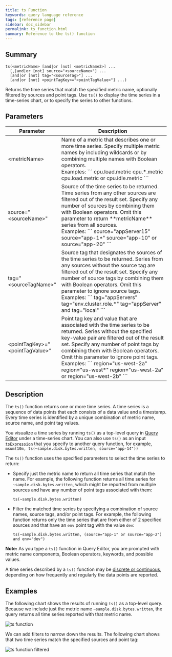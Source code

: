 ```yaml
---
title: ts Function
keywords: query language reference
tags: [reference page]
sidebar: doc_sidebar
permalink: ts_function.html
summary: Reference to the ts() function
---
```

## Summary
```
ts(<metricName> [and|or [not] <metricName2>] ...
  [,|and|or [not] source="<sourceName>"] ...
  [and|or [not] tag="<sourceTag>"] ...
  [and|or [not] <pointTagKey>="<pointTagValue>"] ...)
```

Returns the time series that match the specified metric name, optionally filtered by sources and point tags. 
Use `ts()` to display the time series in a time-series chart, or to specify the series to other functions.


## Parameters


<table style="width: 100%;">
<thead>
<tr><th width="30%">Parameter</th><th width="70%">Description</th></tr>
</thead>
<tbody>
<tr>
<td markdown="span">&lt;metricName&gt;</td>
<td markdown="span">Name of a metric that describes one or more time series. Specify multiple metric names by including wildcards or by combining multiple names with Boolean operators. <br>Examples:
```
cpu.load.metric
cpu.*.metric
cpu.load.metric or cpu.idle.metric
```
</td></tr>
<tr>
<td>source="&lt;sourceName&gt;"</td>
<td markdown="span">Source of the time series to be returned. Time series from any other sources are filtered out of the result set. Specify any number of sources by combining them with Boolean operators. Omit this parameter to return **metricName** series from all sources. <br> Examples:
```
source="appServer15"
source="app-1*"
source="app-10" or source="app-20"
```
</td>
</tr>
<tr>
<td>tag="&lt;sourceTagName&gt;"</td>
<td markdown="span">Source tag that designates the sources of the time series to be returned. Series from any sources without the source tag are filtered out of the result set. Specify any number of source tags by combining them with Boolean operators. Omit this parameter to ignore source tags. <br>Examples:
```
tag="appServers"
tag="env.cluster.role.*"
tag="appServer" and tag="local"
```
</td>
</tr>
<tr>
<td>&lt;pointTagKey&gt;="&lt;pointTagValue&gt;"</td>
<td markdown="span">Point tag key and value that are associated with the time series to be returned. Series without the specified key-value pair are filtered out of the result set. Specify any number of point tags by combining them with Boolean operators. Omit this parameter to ignore point tags. <br>Examples:
```
region="us-west-2a"
region="us-west*"
region="us-west-2a" or region="us-west-2b"
```
</td>
</tr>
</tbody>
</table>


## Description

The `ts()` function returns one or more time series. A time series is a sequence of data points that each consists of a data value and a timestamp. Every time series is identified by a unique combination of metric name, source name, and point tag values. 

You visualize a time series by running `ts()` as a top-level query in [Query Editor](query_editor.html) under a time-series chart. 
You can also use `ts()` as an input [`tsExpression`](query_language_reference.html#query-expressions) that you specify to another query function, for example, `msum(10m, ts(~sample.disk.bytes.written, source="app-14"))` 

The `ts()` function uses the specified parameters to select the time series to return: 

* Specify just the metric name to return all time series that match the name. For example, the following function returns all time series for `~sample.disk.bytes.written`, which might be reported from multiple sources and have any number of point tags associated with them:

  ```ts(~sample.disk.bytes.written)```

* Filter the matched time series by specifying a combination of source names, source tags, and/or point tags. For example, the following function returns only the time series that are from either of 2 specified sources and that have an `env` point tag with the value `dev`:

  ```ts(~sample.disk.bytes.written, (source="app-1" or source="app-2") and env="dev")```

**Note:** As you type a `ts()` function in Query Editor, you are prompted with metric name components, Boolean operators, keywords, and possible values.

A time series described by a `ts()` function may be [discrete or continuous](query_language_discrete_continuous.html), depending on how frequently and regularly the data points are reported. 


## Examples

The following chart shows the results of running `ts()` as a top-level query. Because we include just the metric name `~sample.disk.bytes.written`, the query returns all time series reported with that metric name.

![ts function](images/ts_function_all_series.png)

We can add filters to narrow down the results. The following chart shows that two time series match the specified sources and point tag:

![ts function filtered](images/ts_function_filtered.png)
